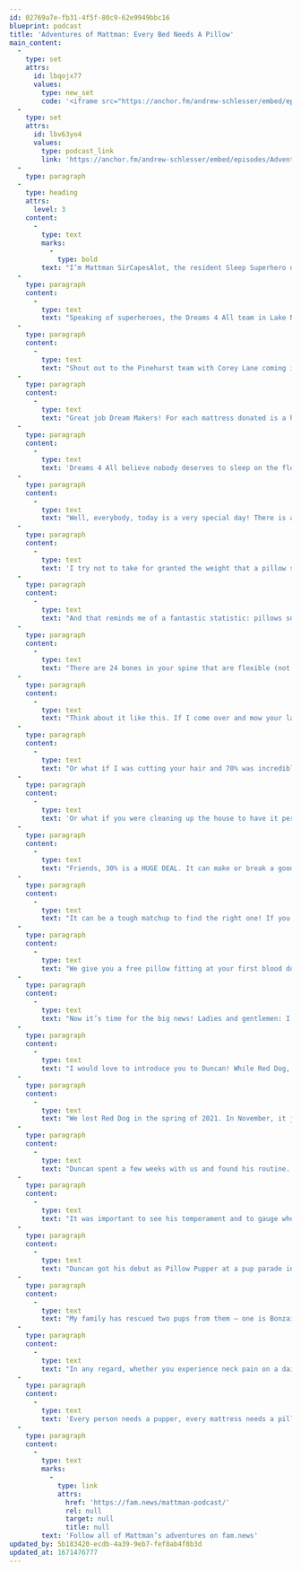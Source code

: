```yaml
---
id: 02769a7e-fb31-4f5f-80c9-62e9949bbc16
blueprint: podcast
title: 'Adventures of Mattman: Every Bed Needs A Pillow'
main_content:
  -
    type: set
    attrs:
      id: lbqojx77
      values:
        type: new_set
        code: '<iframe src="https://anchor.fm/andrew-schlesser/embed/episodes/Adventures-of-Mattman-Every-Bed-Needs-A-Pillow-e1qojqe/a-a8s5e6p" height="102px" width="400px" frameborder="0" scrolling="no"></iframe>'
  -
    type: set
    attrs:
      id: lbv63yo4
      values:
        type: podcast_link
        link: 'https://anchor.fm/andrew-schlesser/embed/episodes/Adventures-of-Mattman-Every-Bed-Needs-A-Pillow-e1qojqe/a-a8s5e6p'
  -
    type: paragraph
  -
    type: heading
    attrs:
      level: 3
    content:
      -
        type: text
        marks:
          -
            type: bold
        text: "I’m Mattman SirCapesAlot, the resident Sleep Superhero on the Sweet Dreams Mattress & Furniture of Lake Norman Dream Team.\_"
  -
    type: paragraph
    content:
      -
        type: text
        text: "Speaking of superheroes, the Dreams 4 All team in Lake Norman, Charlotte rescued 21 mattresses and donated them to people in August!\_"
  -
    type: paragraph
    content:
      -
        type: text
        text: "Shout out to the Pinehurst team with Corey Lane coming in with a big save of donated beds from Tempur-Pedic! Recipients included homeless veterans that were approved for housing and Venezualen refugees.\_"
  -
    type: paragraph
    content:
      -
        type: text
        text: "Great job Dream Makers! For each mattress donated is a huge number of sleep cycles saved! Including mine.\_"
  -
    type: paragraph
    content:
      -
        type: text
        text: 'Dreams 4 All believe nobody deserves to sleep on the floor. If you are interested in making a monetary contribution to save somebody’s sleep cycles or to inquire about joining the fight in your local area, please text me at 704-706-2436. We are always looking for new superheroes to join our ranks!'
  -
    type: paragraph
    content:
      -
        type: text
        text: "Well, everybody, today is a very special day! There is a special announcement to make in just a moment. But before I break the news, I have to take a minute to stress the power of the pillow!\_"
  -
    type: paragraph
    content:
      -
        type: text
        text: 'I try not to take for granted the weight that a pillow supports every night. Our spine is a vast network of fibers, tissue, fluid and bones balancing precariously day in and day out. Even half an inch this way or that can mean the difference between pain and comfort.'
  -
    type: paragraph
    content:
      -
        type: text
        text: "And that reminds me of a fantastic statistic: pillows support 30% of your spine while you sleep!\_"
  -
    type: paragraph
    content:
      -
        type: text
        text: "There are 24 bones in your spine that are flexible (not fused together) and your pillow supports about seven of those.\_That means 30% is a huge deal!\_"
  -
    type: paragraph
    content:
      -
        type: text
        text: "Think about it like this. If I come over and mow your lawn and I do a great job for 70% of it but that last 30% is rough — missing spots, meandering lines. How would you feel?\_"
  -
    type: paragraph
    content:
      -
        type: text
        text: "Or what if I was cutting your hair and 70% was incredible, but then the last 30% was mediocre?\_\_"
  -
    type: paragraph
    content:
      -
        type: text
        text: 'Or what if you were cleaning up the house to have it perfect for your spouse and 30% of it was only medium-clean? Do you think the effort will stand out?'
  -
    type: paragraph
    content:
      -
        type: text
        text: "Friends, 30% is a HUGE DEAL. It can make or break a good night’s sleep. And I often find that people replace mattresses more often than they replace a pillow they really like.\_"
  -
    type: paragraph
    content:
      -
        type: text
        text: "It can be a tough matchup to find the right one! If you happen to live in the Lake Norman, North Carolina or greater Charlotte area, come see me at our Cornelius Sweet Dreams Mattress & Furniture shop and I will personally custom-fit you to a pillow that can help you maximize your sleep.\_"
  -
    type: paragraph
    content:
      -
        type: text
        text: "We give you a free pillow fitting at your first blood donation when you donate at our store’s One Blood event every few months too!\_"
  -
    type: paragraph
    content:
      -
        type: text
        text: "Now it’s time for the big news! Ladies and gentlemen: I am proud to announce that I have found a new sidekick. Pillow Pupper is back!\_"
  -
    type: paragraph
    content:
      -
        type: text
        text: "I would love to introduce you to Duncan! While Red Dog, the original Pillow Pupper, was first to be Pillow Pupper, Duncan has agreed to carry the torch.\_"
  -
    type: paragraph
    content:
      -
        type: text
        text: "We lost Red Dog in the spring of 2021. In November, it just so happened that the rescue I had gotten Red Dog from had another old man Pomeranian. We drove to pick him up. Poor pupper was shaved down and healed from a fur-related injury.\_"
  -
    type: paragraph
    content:
      -
        type: text
        text: "Duncan spent a few weeks with us and found his routine. He came into the store over a period of several months as well. I didn’t just adopt him and force him to be my sidekick.\_"
  -
    type: paragraph
    content:
      -
        type: text
        text: "It was important to see his temperament and to gauge whether he enjoyed the showroom or not. Lucky for us both, he does!\_ And so we have Pillow Pupper 2.0, or affectionately to us here at Sweet Dreams Mattress & Furniture, just Pillow Pupper.\_"
  -
    type: paragraph
    content:
      -
        type: text
        text: "Duncan got his debut as Pillow Pupper at a pup parade in Birkdale Village. We donated some blankets and food to an animal shelter here in the Lake Norman area, Piedmont Animal Rescue.\_"
  -
    type: paragraph
    content:
      -
        type: text
        text: "My family has rescued two pups from them — one is Bonzai who lives at my mother-in-law’s house and the other is Copper, a Pekingese Pomeranian mix who is one of the rascals who sleeps in the human bed every night. Lucky for him, he’s really cute!\_\_"
  -
    type: paragraph
    content:
      -
        type: text
        text: "In any regard, whether you experience neck pain on a daily basis or you experience loneliness the same way, I highly recommend a pillow — or a pupper! — to ease the tension, reduce stress, and help you sleep like a superhero.\_"
  -
    type: paragraph
    content:
      -
        type: text
        text: 'Every person needs a pupper, every mattress needs a pillow, and every superhero needs a sidekick!'
  -
    type: paragraph
    content:
      -
        type: text
        marks:
          -
            type: link
            attrs:
              href: 'https://fam.news/mattman-podcast/'
              rel: null
              target: null
              title: null
        text: 'Follow all of Mattman’s adventures on fam.news'
updated_by: 5b183420-ecdb-4a39-9eb7-fef8ab4f8b3d
updated_at: 1671476777
---
```

![![]()]()
